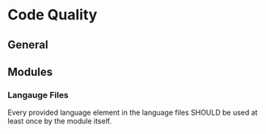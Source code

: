 # Code Quality

## General

## Modules

### Langauge Files

Every provided language element in the language files SHOULD be used at least once by the module itself. 

